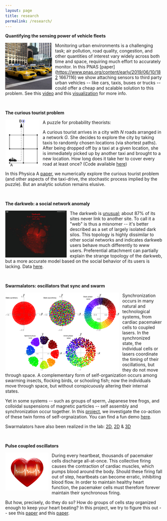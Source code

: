 ```yaml
---
layout: page
title: research
permalink: /research/
---
```




**Quantifying the sensing power of vehicle fleets**

<img src="/taxi.jpg"
alt="Markdown Monster icon"
style="float: left; margin-right: 10px;"
height="150"
align = "left"/>

Monitoring urban environments is a challenging task; air pollution, road quality, congestion, and other quantities of interest vary widely across both time and space, requiring much effort to accurately monitor. In this PNAS [paper](https://www.pnas.org/content/early/2019/06/10/182    1667116) we show attaching sensors to third party urban vehicles -- like cars, taxis, buses or trucks -- could offer a cheap and scalable solution to this problem. See this [video](https://www.youtube.com/watch?v=Vs3q3jQaM9Q) and this [visualization](http://senseable.mit.edu/wip/urban-sensing/) for more info. 


&nbsp;
&nbsp;
&nbsp;
&nbsp;
&nbsp;
&nbsp;
&nbsp;
&nbsp;
&nbsp;
&nbsp;


**The curious tourist problem**

<img src="/taxi-drive-cropped.png"
alt="Markdown Monster icon"
style="float: left; margin-right: 10px;"
height="150"
align = "left"/>

A puzzle for probability theorists: 

A curious tourist arrives in a city with *N* roads arranged in a network *G*. She decides to explore the city by taking taxis to randomly chosen locations (via  shortest paths). After being dropped off by a taxi at a given location, she is immediately picked up by another taxi and brought to a new location. How long does it take her to cover every road at least once? (Code available [here](https://github.com/Khev/the_taxi_drive))

In this Physica A [paper](https://www.sciencedirect.com/science/article/abs/pii/S0378437120306890), we numerically explore the curious tourist problem (and other aspects of the taxi-drive, the stochastic process implied by the puzzle). But an analytic solution remains elusive.


&nbsp;
&nbsp;
&nbsp;
&nbsp;
&nbsp;
&nbsp;
&nbsp;
&nbsp;
&nbsp;
&nbsp;


**The darkweb: a social network anomaly**

<img src="/darkweb.png"
alt="Markdown Monster icon"
style="float: left; margin-right: 10px;"
height="150"
align = "left"/>

The darkweb is [unusual](https://arxiv.org/abs/2005.14023); about 87% of its sites never link to another site. To call it a "web" is thus a misnomer -- it's better described as a set of largely isolated dark silos. This topology is highly dissimilar to other social networks and indicates darkweb users behave much differently to www users. Preferential attachment can partially explain the strange topology of the darkweb, but a more accurate model based on the social behavior of its users is lacking. Data [here](https://github.com/Khev/darkweb).

&nbsp;
&nbsp;
&nbsp;
&nbsp;
&nbsp;
&nbsp;
&nbsp;
&nbsp;
&nbsp;
&nbsp;
&nbsp;
&nbsp;
&nbsp;


**Swarmalators: oscillators that sync and swarm**

<img src="/swarmalator_states.png"
alt="Markdown Monster icon"
style="float: left; margin-right: 10px;"
height="250"
align = "left"/>


Synchronization occurs in many natural and technological systems, from cardiac pacemaker cells to coupled lasers. In the synchronized state, the individual cells or lasers coordinate the timing of their oscillations, but they do not move through space. A complementary form of self-organization occurs among swarming insects, flocking birds, or schooling fish; now the individuals move through space, but without conspicuously altering their internal states. 

Yet in some systems -- such as groups of sperm, Japanese tree frogs, and colloidal suspensions of magnetic particles -- self assembly and synchronization occur together. In this [project](https://www.nature.com/articles/s41467-017-01190-3), we investigate the co-action of these twin forms of self-orgnaization. You can find a fun demo [here](http://usediscretion.blogspot.com/2017/01/the-swarmalator.html).

Swarmalators have also been realized in the lab: [2D](https://www.youtube.com/watch?v=LUp_5bMMqXE), [2D](https://www.youtube.com/watch?v=ic4zEgVMSsA) & [3D](https://www.youtube.com/watch?v=Db6aiSa4soU&feature=youtu.be)

&nbsp;
&nbsp;
&nbsp;
&nbsp;

**Pulse coupled oscillators**

<img src="/heartbeat.png"
alt="Markdown Monster icon"
style="float: left; margin-right: 10px;"
height="120"
align = "left"/>

During every heartbeat, thousands of pacemaker cells discharge all-at-once. This collective firing causes the contraction of cardiac muscles, which pumps blood around the body. Should these firing fall out of step, heartbeats can become erratic, inhibiting blood flow. In order to maintain healthy heart function, the pacemaker cells must therefore forever maintain their synchronous firing. 

But how, precisely, do they do so? How do groups of cells stay organized enough to keep your heart beating? In this project, we try to figure this out -- see this [paper](https://journals.aps.org/prl/abstract/10.1103/PhysRevLett.115.064101) and this [paper](https://journals.aps.org/pre/abstract/10.1103/PhysRevE.93.032203). 


